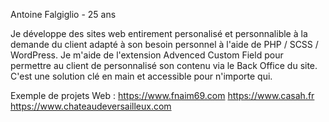 Antoine Falgiglio - 25 ans

Je développe des sites web entirement personalisé et personnalible à la demande du client adapté à son besoin personnel à l'aide de PHP / SCSS / WordPress. Je m'aide de l'extension Advenced Custom Field pour permettre au client de personnalisé son contenu via le Back Office du site. C'est une solution clé en main et accessible pour n'importe qui.

Exemple de projets Web :
https://www.fnaim69.com
https://www.casah.fr
https://www.chateaudeversailleux.com
